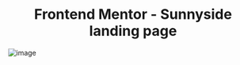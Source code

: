 **<h1 align='center'>Frontend Mentor - Sunnyside landing page</h1>**
![image](https://github.com/hiofadlikaakbar/Sunnyside-landing-page/assets/89866871/a29856ba-b026-45f8-8d8e-5c0340af9b31)

